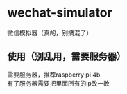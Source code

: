 # wechat-simulator
微信模拟器（真的，别搞混了）

## 使用（别乱用，需要服务器）
需要服务器，推荐raspberry pi 4b
<br>
有了服务器需要把里面所有的ip改一改
